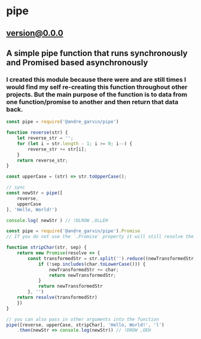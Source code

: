 # pipe
## version@0.0.0

## A simple pipe function that runs synchronously and Promised based asynchronously
### I created this module because there were and are still times I would find my self re-creating this function throughout other projects. But the main purpose of the function is to data from one function/promise to another and then return that data back.

```js
const pipe = require('@andre_garvin/pipe')

function reverse(str) {
    let reverse_str = '';
    for (let i = str.length - 1; i >= 0; i--) {
        reverse_str += str[i];
    }
    return reverse_str;
}

const upperCase = (str) => str.toUpperCase();

// sync
const newStr = pipe([
	reverse,
	upperCase
], 'Hello, World!')

console.log( newStr ) // !DLROW ,OLLEH
```

```js
const pipe = require('@andre_garvin/pipe').Promise
// If you do not use the `.Promise` property it will still resolve the Promise being pased to pipe

function stripChar(str, sep) {
	return new Promise(resolve => {
		const transformedStr = str.split('').reduce((newTransformedStr, char) => {
			if (!sep.includes(char.toLowerCase())) {
				newTransformedStr += char;
				return newTransformedStr;
			}
			return newTransformedStr
		}, '')
	return resolve(transformedStr)	
	})
}

// you can also pass in other arguments into the function
pipe([reverse, upperCase, stripChar], 'Hello, World!', 'l')
	.then(newStr => console.log(newStr)) // !DROW ,OEH
```